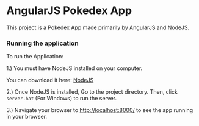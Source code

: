 # AngularJS Pokedex App

This project is a Pokedex App made primarily by AngularJS and NodeJS.


### Running the application


To run the Application:


1.) You must have NodeJS installed on your computer. 

You can download it here: [NodeJS](https://nodejs.org/dist/v7.8.0/node-v7.8.0-x64.msi)

2.) Once NodeJS is installed, Go to the project directory. Then, click `server.bat` (For Windows) to run the server.

3.) Navigate your browser to [http://localhost:8000/](http://localhost:8000/) to see the app running in your browser.



